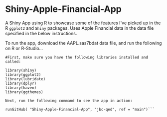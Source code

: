 # Shiny-Apple-Financial-App
A Shiny App using R to showcase some of the features I've picked up in the R `ggplot2` and `Shiny` packages.
Uses Apple Financial data in the data file specified in the below instructions.

To run the app, download the AAPL.sas7bdat data file, and run the following on R or R-Studio...

```
#First, make sure you have the following libraries installed and called:

library(shiny)
library(ggplot2)
library(lubridate)
library(dplyr)
library(haven)
library(ggthemes)

Next, run the following command to see the app in action:

runGitHub( "Shiny-Apple-Financial-App", "jbc-qed", ref = "main")```
